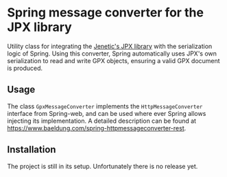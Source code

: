 # Spring message converter for the JPX library

Utility class for integrating the [Jenetic's JPX library](https://github.com/jenetics/jpx) with the serialization logic
of Spring. Using this converter, Spring automatically uses JPX's own serialization to read and write GPX objects, 
ensuring a valid GPX document is produced.

## Usage

The class `GpxMessageConverter` implements the `HttpMessageConverter` interface from Spring-web, and can be used where 
ever Spring allows injecting its implementation. A detailed description can be found at
https://www.baeldung.com/spring-httpmessageconverter-rest.

## Installation

The project is still in its setup. Unfortunately there is no release yet.

